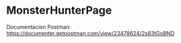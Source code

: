 # MonsterHunterPage

Documentacion Postman: https://documenter.getpostman.com/view/23478624/2s83tGoBND